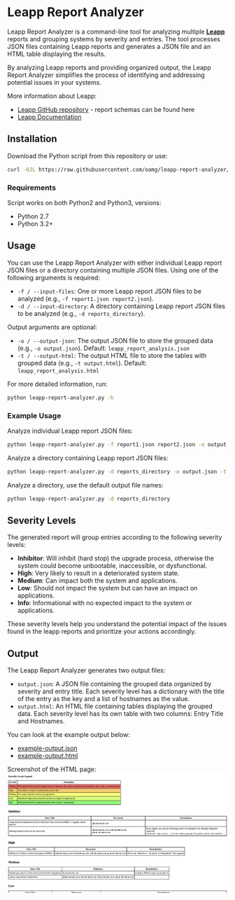 # Leapp Report Analyzer

Leapp Report Analyzer is a command-line tool for analyzing multiple **[Leapp](https://github.com/oamg/leapp)** reports and grouping systems by severity and entries.
The tool processes JSON files containing Leapp reports and generates a JSON file and an HTML table displaying the results.

By analyzing Leapp reports and providing organized output, the Leapp Report Analyzer simplifies the process of identifying and addressing potential issues in your systems.

More information about Leapp:
- [Leapp GitHub repository](https://github.com/oamg/leapp) - report schemas can be found here
- [Leapp Documentation](https://leapp.readthedocs.io/en/latest/)

## Installation

Download the Python script from this repository or use:

```bash
curl -OJL https://raw.githubusercontent.com/oamg/leapp-report-analyzer/main/leapp-report-analyzer.py
```

### Requirements

Script works on both Python2 and Python3, versions:

- Python 2.7
- Python 3.2+

## Usage

You can use the Leapp Report Analyzer with either individual Leapp report JSON files or a directory containing multiple JSON files.
Using one of the following arguments is required:
- `-f / --input-files`: One or more Leapp report JSON files to be analyzed (e.g., `-f report1.json report2.json`).
- `-d / --input-directory`: A directory containing Leapp report JSON files to be analyzed (e.g., `-d reports_directory`).

Output arguments are optional:
- `-o / --output-json`: The output JSON file to store the grouped data (e.g., `-o output.json`). Default: `leapp_report_analysis.json`
- `-t / --output-html`: The output HTML file to store the tables with grouped data (e.g., `-t output.html`). Default: `leapp_report_analysis.html`

For more detailed information, run:
```bash
python leapp-report-analyzer.py -h
```

### Example Usage

Analyze individual Leapp report JSON files:

```bash
python leapp-report-analyzer.py -f report1.json report2.json -o output.json -t output.html
```

Analyze a directory containing Leapp report JSON files:

```bash
python leapp-report-analyzer.py -d reports_directory -o output.json -t output.html
```

Analyze a directory, use the default output file names:

```bash
python leapp-report-analyzer.py -d reports_directory
```

## Severity Levels

The generated report will group entries according to the following severity levels:

- **Inhibitor**: Will inhibit (hard stop) the upgrade process, otherwise the system could become unbootable, inaccessible, or dysfunctional.
- **High**: Very likely to result in a deteriorated system state.
- **Medium**: Can impact both the system and applications.
- **Low**: Should not impact the system but can have an impact on applications.
- **Info**: Informational with no expected impact to the system or applications.

These severity levels help you understand the potential impact of the issues found in the leapp reports and prioritize your actions accordingly.

## Output

The Leapp Report Analyzer generates two output files:

- `output.json`: A JSON file containing the grouped data organized by severity and entry title. Each severity level has a dictionary with the title of the entry as the key and a list of hostnames as the value.
- `output.html`: An HTML file containing tables displaying the grouped data. Each severity level has its own table with two columns: Entry Title and Hostnames.

You can look at the example output below:
- [example-output.json](example-output.json)
- [example-output.html](example-output.html)

Screenshot of the HTML page:
![Screenshot of HTML](example-screenshot.png)
